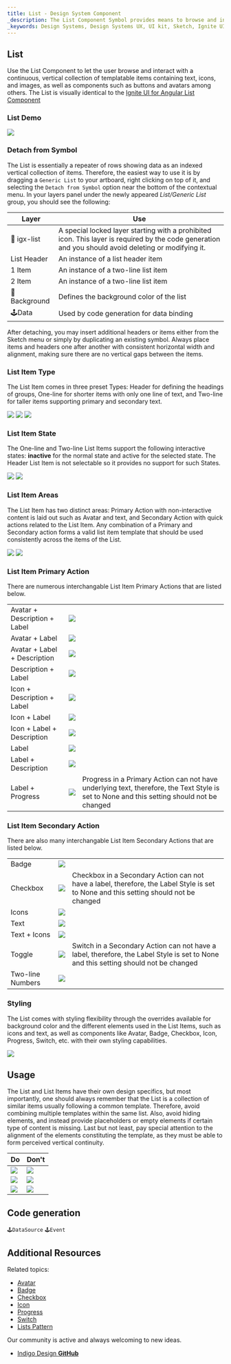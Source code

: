 ```yaml
---
title: List - Design System Component
_description: The List Component Symbol provides means to browse and interact with a vertical collection of rows of data.
_keywords: Design Systems, Design Systems UX, UI kit, Sketch, Ignite UI for Angular, Sketch to Angular, Sketch to Angular, Angular, Angular Design System, Export code from Sketch, Design Kits for Angular, Sketch HTML, Sketch to HTML, Sketch UI kits
---
```


## List

Use the List Component to let the user browse and interact with a continuous, vertical collection of templatable items containing text, icons, and images, as well as components such as buttons and avatars among others. The List is visually identical to the [Ignite UI for Angular List Component](https://www.infragistics.com/products/ignite-ui-angular/angular/components/list.html)

### List Demo

![](../images/list_demo.png)

### Detach from Symbol

The List is essentially a repeater of rows showing data as an indexed vertical collection of items. Therefore, the easiest way to use it is by dragging a `Generic List` to your artboard, right clicking on top of it, and selecting the `Detach from Symbol` option near the bottom of the contextual menu. In your layers panel under the newly appeared _List/Generic List_ group, you should see the following:

| Layer | Use |
| ----------------------------- | ------------------------------- |
| 🚫 igx-list | A special locked layer starting with a prohibited icon. This layer is required by the code generation and you should avoid deleting or modifying it. |
| List Header | An instance of a list header item |
| 1 Item | An instance of a two-line list item |
| 2 Item | An instance of a two-line list item |
| 🌈 Background | Defines the background color of the list |
| 🕹️Data | Used by code generation for data binding |

After detaching, you may insert additional headers or items either from the Sketch menu or simply by duplicating an existing symbol. Always place items and headers one after another with consistent horizontal width and alignment, making sure there are no vertical gaps between the items.

### List Item Type

The List Item comes in three preset Types: Header for defining the headings of groups, One-line for shorter items with only one line of text, and Two-line for taller items supporting primary and secondary text.

![](../images/list_item_header.png)
![](../images/list_item_one-line.png)
![](../images/list_item_two-line.png)

### List Item State

The One-line and Two-line List Items support the following interactive states: **inactive** for the normal state and active for the selected state. The Header List Item is not selectable so it provides no support for such States.

![](../images/list_item_inactive.png)
![](../images/list_item_active.png)

### List Item Areas

The List Item has two distinct areas: Primary Action with non-interactive content is laid out such as Avatar and text, and Secondary Action with quick actions related to the List Item. Any combination of a Primary and Secondary action forms a valid list item template that should be used consistently across the items of the List.

![](../images/list_item_primary.png)
![](../images/list_item_secondary.png)

### List Item Primary Action

There are numerous interchangable List Item Primary Actions that are listed below.

|                              |                                        |                                                                                                                                            |
| ---------------------------- | -------------------------------------- | ------------------------------------------------------------------------------------------------------------------------------------------ |
| Avatar + Description + Label | ![](../images/list_item_primary.png)   |                                                                                                                                            |
| Avatar + Label               | ![](../images/list_item_primary2.png)  |                                                                                                                                            |
| Avatar + Label + Description | ![](../images/list_item_primary3.png)  |                                                                                                                                            |
| Description + Label          | ![](../images/list_item_primary4.png)  |                                                                                                                                            |
| Icon + Description + Label   | ![](../images/list_item_primary5.png)  |                                                                                                                                            |
| Icon + Label                 | ![](../images/list_item_primary6.png)  |                                                                                                                                            |
| Icon + Label + Description   | ![](../images/list_item_primary7.png)  |                                                                                                                                            |
| Label                        | ![](../images/list_item_primary8.png)  |                                                                                                                                            |
| Label + Description          | ![](../images/list_item_primary9.png)  |                                                                                                                                            |
| Label + Progress             | ![](../images/list_item_primary10.png) | Progress in a Primary Action can not have underlying text, therefore, the Text Style is set to None and this setting should not be changed |

### List Item Secondary Action

There are also many interchangable List Item Secondary Actions that are listed below.

|                  |                                         |                                                                                                                                       |
| ---------------- | --------------------------------------- | ------------------------------------------------------------------------------------------------------------------------------------- |
| Badge            | ![](../images/list_item_secondary.png)  |                                                                                                                                       |
| Checkbox         | ![](../images/list_item_secondary2.png) | Checkbox in a Secondary Action can not have a label, therefore, the Label Style is set to None and this setting should not be changed |
| Icons            | ![](../images/list_item_secondary3.png) |                                                                                                                                       |
| Text             | ![](../images/list_item_secondary4.png) |                                                                                                                                       |
| Text + Icons     | ![](../images/list_item_secondary5.png) |                                                                                                                                       |
| Toggle           | ![](../images/list_item_secondary6.png) | Switch in a Secondary Action can not have a label, therefore, the Label Style is set to None and this setting should not be changed   |
| Two-line Numbers | ![](../images/list_item_secondary7.png) |                                                                                                                                       |

### Styling

The List comes with styling flexibility through the overrides available for background color and the different elements used in the List Items, such as icons and text, as well as components like Avatar, Badge, Checkbox, Icon, Progress, Switch, etc. with their own styling capabilities.

![](../images/list_styling.png)

## Usage

The List and List Items have their own design specifics, but most importantly, one should always remember that the List is a collection of similar items usually following a common template. Therefore, avoid combining multiple templates within the same list. Also, avoid hiding elements, and instead provide placeholders or empty elements if certain type of content is missing. Last but not least, pay special attention to the alignment of the elements constituting the template, as they must be able to form perceived vertical continuity.

| Do                          | Don't                         |
| --------------------------- | ----------------------------- |
| ![](../images/list_do1.png) | ![](../images/list_dont1.png) |
| ![](../images/list_do2.png) | ![](../images/list_dont2.png) |
| ![](../images/list_do3.png) | ![](../images/list_dont3.png) |

## Code generation

`🕹️DataSource`
`🕹️Event`

## Additional Resources

Related topics:

- [Avatar](avatar.md)
- [Badge](badge.md)
- [Checkbox](checkbox.md)
- [Icon](icon.md)
- [Progress](progress.md)
- [Switch](switch.md)
- [Lists Pattern](lists.md)
  <div class="divider--half"></div>

Our community is active and always welcoming to new ideas.

- [Indigo Design **GitHub**](https://github.com/IgniteUI/design-system-docfx)
